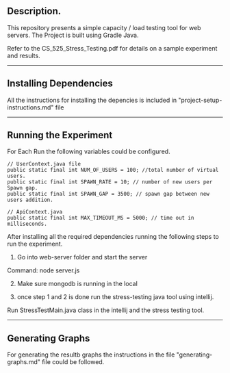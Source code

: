 ## Description.

This repository presents a simple capacity / load testing tool for web servers. The Project is built using Gradle Java.

Refer to the CS_525_Stress_Testing.pdf for details on a sample experiment and results.

--------------------------------------------------------------------------------------------------------------------------------------------

## Installing Dependencies

All the instructions for installing the depencies is included in "project-setup-instructions.md" file

--------------------------------------------------------------------------------------------------------------------------------------------

## Running the Experiment


For Each Run the following variables could be configured.

    // UserContext.java file
    public static final int NUM_OF_USERS = 100; //total number of virtual users.
    public static final int SPAWN_RATE = 10; // number of new users per Spawn gap.
    public static final int SPAWN_GAP = 3500; // spawn gap between new users addition.

    // ApiContext.java
    public static final int MAX_TIMEOUT_MS = 5000; // time out in milliseconds.


After installing all the required dependencies running the following steps to run the experiment.

1. Go into web-server folder and start the server

Command: node server.js

2. Make sure mongodb is running in the local

3. once step 1 and 2 is done run the stress-testing java tool using intellij.

Run StressTestMain.java class in the intellij and the stress testing tool.


--------------------------------------------------------------------------------------------------------------------------------------------

## Generating Graphs

For generating the resultb graphs the instructions in the file "generating-graphs.md" file could be followed.
